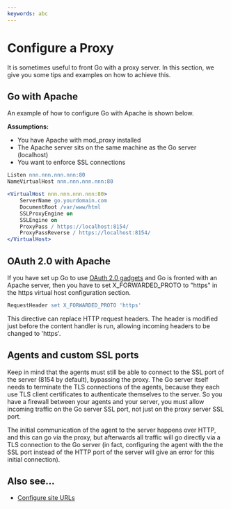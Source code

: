 ```yaml
---
keywords: abc
---
```


# Configure a Proxy

It is sometimes useful to front Go with a proxy server. In this section, we give you some tips and examples on how to achieve this.

## Go with Apache

An example of how to configure Go with Apache is shown below.

**Assumptions:**

-   You have Apache with mod\_proxy installed
-   The Apache server sits on the same machine as the Go server (localhost)
-   You want to enforce SSL connections

```apache
Listen nnn.nnn.nnn.nnn:80
NameVirtualHost nnn.nnn.nnn.nnn:80

<VirtualHost nnn.nnn.nnn.nnn:80>
    ServerName go.yourdomain.com
    DocumentRoot /var/www/html
    SSLProxyEngine on
    SSLEngine on
    ProxyPass / https://localhost:8154/
    ProxyPassReverse / https://localhost:8154/
</VirtualHost>
```

## OAuth 2.0 with Apache

If you have set up Go to use [OAuth 2.0 gadgets](../integration/mingle_in_go.md) and Go is fronted with an Apache server, then you have to set X\_FORWARDED\_PROTO to "https" in the https virtual host configuration section.

```apache
RequestHeader set X_FORWARDED_PROTO 'https'
```

This directive can replace HTTP request headers. The header is modified just before the content handler is run, allowing incoming headers to be changed to 'https'.

<a name="agents-and-custom-ssl-ports"></a>
## Agents and custom SSL ports

Keep in mind that the agents must still be able to connect to the SSL port of the server (8154 by default), bypassing the proxy. The Go server itself needs to terminate the TLS connections of the agents, because they each use TLS client certificates to authenticate themselves to the server. So you have a firewall between your agents and your server, you must allow incoming traffic on the Go server SSL port, not just on the proxy server SSL port.

The initial communication of the agent to the server happens over HTTP, and this can go via the proxy, but afterwards all traffic will go directly via a TLS connection to the Go server (in fact, configuring the agent with the the SSL port instead of the HTTP port of the server will give an error for this initial connection).

## Also see...

-   [Configure site URLs](../installation/configuring_server_details.md#configure-site-urls)
